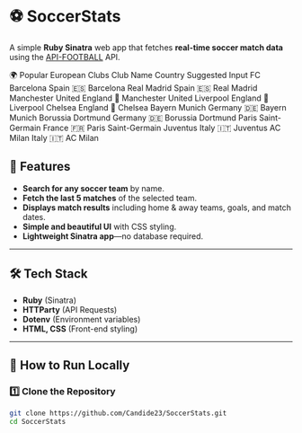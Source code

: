 # ⚽ SoccerStats

A simple **Ruby Sinatra** web app that fetches **real-time soccer match data** using the [API-FOOTBALL](https://www.api-football.com/) API.

🌍 Popular European Clubs
Club Name	Country	Suggested Input
FC Barcelona	Spain 🇪🇸	Barcelona
Real Madrid	Spain 🇪🇸	Real Madrid
Manchester United	England 🏴	Manchester United
Liverpool	England 🏴	Liverpool
Chelsea	England 🏴	Chelsea
Bayern Munich	Germany 🇩🇪	Bayern Munich
Borussia Dortmund	Germany 🇩🇪	Borussia Dortmund
Paris Saint-Germain	France 🇫🇷	Paris Saint-Germain
Juventus	Italy 🇮🇹	Juventus
AC Milan	Italy 🇮🇹	AC Milan


## 🌟 Features
- **Search for any soccer team** by name.
- **Fetch the last 5 matches** of the selected team.
- **Displays match results** including home & away teams, goals, and match dates.
- **Simple and beautiful UI** with CSS styling.
- **Lightweight Sinatra app**—no database required.

---

## 🛠️ **Tech Stack**
- **Ruby** (Sinatra)
- **HTTParty** (API Requests)
- **Dotenv** (Environment variables)
- **HTML, CSS** (Front-end styling)

---

## 🚀 **How to Run Locally**
### **1️⃣ Clone the Repository**
```sh
git clone https://github.com/Candide23/SoccerStats.git
cd SoccerStats


